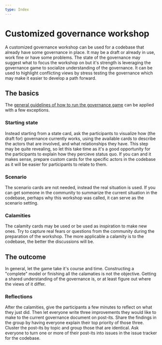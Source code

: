 ```yaml
---
type: Index
---
```


# Customized governance workshop

A customized governance workshop can be used for a codebase that already have some governance in place.
It may be a draft or already in use, work fine or have some problems.
The state of the governance may suggest what to focus the workshop on but it's strength is leveraging the governance game to socialize understanding of the governance.
It can be used to highlight conflicting views by stress testing the governance which may make it easier to develop a path forward.

## The basics

The [general guidelines of how to run the governance game](../game/run-governance-game-workshop.md) can be applied with a few exceptions.

### Starting state

Instead starting from a state card, ask the participants to visualize how (the draft for) governance currently works, using the available cards to describe the actors that are involved, and what relationships they have.
This step may be quite revealing, so let this take time as it's a good opportunity for the participants to explain how they percieve status quo.
If you can and it makes sense, prepare custom cards for the specific actors in the codebase as it will be easier for participants to relate to them.

### Scenario

The scenario cards are not needed, instead the real situation is used.
If you can get someone in the community to summarize the current situation in the codebase, perhaps why this workshop was called, it can serve as the scenario setting.

### Calamities

The calamity cards may be used or be used as inspiration to make new ones.
Try to capture real fears or questions from the community during the preparation of the workshop.
The more applicable a calamity is to the codebase, the better the discussions will be.

## The outcome

In general, let the game take it's course and time.
Constructing a "complete" model or finishing all the calamaties is not the objective.
Getting a shared understanding of the governance is, or at least figure out where the views of it differ.

### Reflections

After the calamities, give the participants a few minutes to reflect on what they just did.
Then let everyone write three improvements they would like to make to the current governance document on post-its.
Share the findings in the group by having everyone explain their top priority of those three.
Cluster the post-its by topic and group those that are identical.
Ask everyone to turn one or more of their post-its into issues in the issue tracker for the codebase.

